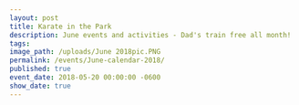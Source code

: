 ```yaml
---
layout: post
title: Karate in the Park
description: June events and activities - Dad's train free all month!
tags:
image_path: /uploads/June 2018pic.PNG
permalink: /events/June-calendar-2018/
published: true
event_date: 2018-05-20 00:00:00 -0600
show_date: true
---
```

